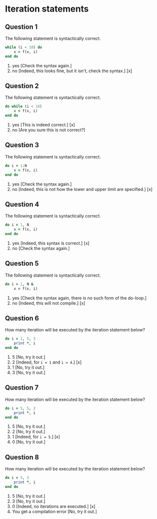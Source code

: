 # Iteration statements

## Question 1

The following statement is syntactically correct.

~~~~fortran
while (i < 10) do
    x = f(x, i)
end do
~~~~
1. yes [Check the syntax again.]
1. no [Indeed, this looks fine, but it isn't, check the syntax.] [x]


## Question 2

The following statement is syntactically correct.

~~~~fortran
do while (i < 10)
    x = f(x, i)
end do
~~~~
1. yes [This is indeed correct.] [x]
1. no [Are you sure this is not correct?]


## Question 3

The following statement is syntactically correct.

~~~~fortran
do i = 1:N
    x = f(x, i)
end do
~~~~
1. yes [Check the syntax again.]
1. no [Indeed, this is not how the lower and upper limit are specified.] [x]


## Question 4

The following statement is syntactically correct.

~~~~fortran
do i = 1, N
    x = f(x, i)
end do
~~~~
1. yes [Indeed, this syntax is correct.] [x]
1. no [Check the syntax again.]


## Question 5

The following statement is syntactically correct.

~~~~fortran
do i = 1, N &
    x = f(x, i)
~~~~
1. yes [Check the syntax again, there is no such form of the do-loop.]
1. no [Indeed, this will not compile.] [x]


## Question 6

How many iteration will be executed by the iteration statement below?

~~~~fortran
do i = 1, 5, 3
    print *, i
end do
~~~~
1. 5 [No, try it out.]
1. 2 [Indeed, for `i = 1` and `i = 4`.] [x]
1. 1 [No, try it out.]
1. 3 [No, try it out.]


## Question 7

How many iteration will be executed by the iteration statement below?

~~~~fortran
do i = 5, 5, 2
    print *, i
end do
~~~~
1. 5 [No, try it out.]
1. 2 [No, try it out.]
1. 1 [Indeed, for `i = 5`.] [x]
1. 0 [No, try it out.]


## Question 8

How many iteration will be executed by the iteration statement below?

~~~~fortran
do i = 5, 3
    print *, i
end do
~~~~
1. 5 [No, try it out.]
1. 3 [No, try it out.]
1. 0 [Indeed, no iterations are executed.] [x]
1. You get a compilation error [No, try it out.]
